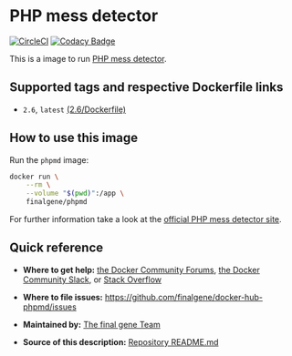 # PHP mess detector
[![CircleCI](https://circleci.com/gh/final-gene/docker-hub-phpmd/tree/master.svg?style=svg)](https://circleci.com/gh/final-gene/docker-hub-phpmd/tree/master) [![Codacy Badge](https://api.codacy.com/project/badge/Grade/182bd5dac339431cb1caa154f9a1eed9)](https://www.codacy.com/app/final-gene/docker-hub-phpmd?utm_source=github.com&amp;utm_medium=referral&amp;utm_content=final-gene/docker-hub-phpmd&amp;utm_campaign=Badge_Grade)

This is a image to run [PHP mess detector](https://phpmd.org).

## Supported tags and respective Dockerfile links
* `2.6`, `latest` [(2.6/Dockerfile)](https://github.com/finalgene/docker-hub-phpmd/blob/master/2.6/Dockerfile)

## How to use this image
Run the `phpmd` image:

```bash
docker run \
    --rm \
    --volume "$(pwd)":/app \
    finalgene/phpmd
```

For further information take a look at the [official PHP mess detector site](https://phpmd.org).

## Quick reference
* **Where to get help:**
[the Docker Community Forums](https://forums.docker.com), [the Docker Community Slack](https://blog.docker.com/2016/11/introducing-docker-community-directory-docker-community-slack), or [Stack Overflow](https://stackoverflow.com/search?tab=newest&q=docker)

* **Where to file issues:**
https://github.com/finalgene/docker-hub-phpmd/issues

* **Maintained by:**
[The final gene Team](https://github.com/finalgene)

* **Source of this description:**
[Repository README.md](https://github.com/finalgene/docker-hub-phpmd/blob/master/README.md)
